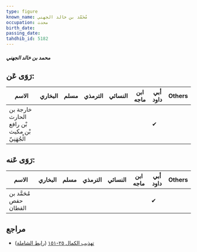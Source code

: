 ```yaml
---
type: figure
known_name: مُحَمَّد بن خالد الجهني
occupation: محدث
birth_date:
passing_date:
tahdhib_id: 5182
---
```

##### محمد بن خالد الجهني

## رَوَى عَن:
| الاسم                                         | البخاري | مسلم | الترمذي | النسائي | ابن ماجه | أبي داود | Others |
| --------------------------------------------- | ------- | ---- | ------- | ------- | -------- | -------- | ------ |
| خارجة بن الحارث بْن رافع بْن مكيث الْجُهَنِيّ |         |      |         |         |          | ✔        |        |
## رَوَى عَنه:
| الاسم                  | البخاري | مسلم | الترمذي | النسائي | ابن ماجه | أبي داود | Others |
| ---------------------- | ------- | ---- | ------- | ------- | -------- | -------- | ------ |
| مُحَمَّد بن حفص القطان |         |      |         |         |          | ✔        |        |
## مراجع
- [تهذيب الكمال ٢٥-١٥١](obsidian://open?vault=Tahdhib-al-Kamal&file=Figures/٥١٨٢-محمد%20بن%20خالد%20الجهني) ([رابط الشاملة](https://shamela.ws/book/3722/13244))
